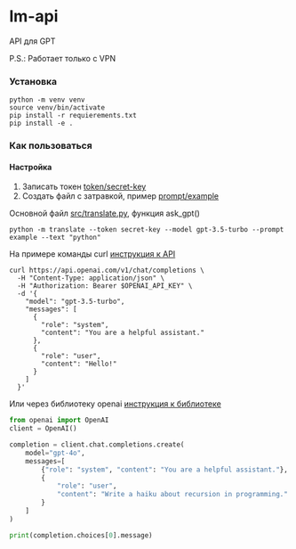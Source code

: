 # lm-api

API для GPT

P.S.: Работает только с VPN

### Установка
```shell
python -m venv venv
source venv/bin/activate
pip install -r requierements.txt
pip install -e .
```

### Как пользоваться

#### Настройка

1. Записать токен [token/secret-key](token/secret-key-info)
2. Создать файл с затравкой, пример [prompt/example](prompt/example)

Основной файл [src/translate.py](src/translate.py), функция ask_gpt()
```shell
python -m translate --token secret-key --model gpt-3.5-turbo --prompt example --text "python"
```

На примере команды curl [инструкция к API](https://platform.openai.com/docs/api-reference/chat)
```shell
curl https://api.openai.com/v1/chat/completions \
  -H "Content-Type: application/json" \
  -H "Authorization: Bearer $OPENAI_API_KEY" \
  -d '{
    "model": "gpt-3.5-turbo",
    "messages": [
      {
        "role": "system",
        "content": "You are a helpful assistant."
      },
      {
        "role": "user",
        "content": "Hello!"
      }
    ]
  }'
```

Или через библиотеку openai [инструкция к библиотеке](https://platform.openai.com/docs/guides/gpt)
```python
from openai import OpenAI
client = OpenAI()

completion = client.chat.completions.create(
    model="gpt-4o",
    messages=[
        {"role": "system", "content": "You are a helpful assistant."},
        {
            "role": "user",
            "content": "Write a haiku about recursion in programming."
        }
    ]
)

print(completion.choices[0].message)
```
